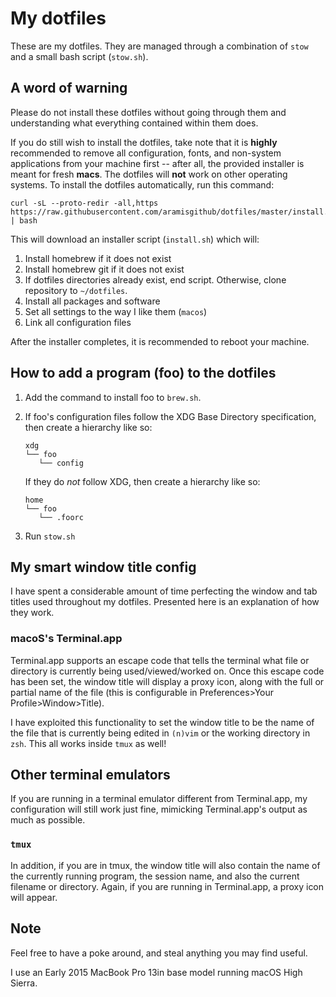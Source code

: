 # My dotfiles

These are my dotfiles. They are managed through a combination of 
`stow` and a small bash script (`stow.sh`).

## A word of warning

Please do not install these dotfiles without going through them 
and understanding what everything contained within them does.

If you do still wish to install the dotfiles, take note that it is 
**highly** recommended to remove all configuration, fonts, and 
non-system applications from your machine first -- after all, the 
provided installer is meant for fresh **macs**. The dotfiles will 
**not** work on other operating systems. To install the dotfiles 
automatically, run this command:

```
curl -sL --proto-redir -all,https https://raw.githubusercontent.com/aramisgithub/dotfiles/master/install.sh | bash
```

This will download an installer script (`install.sh`) which will:

1. Install homebrew if it does not exist
1. Install homebrew git if it does not exist
1. If dotfiles directories already exist, end script. Otherwise, 
   clone repository to `~/dotfiles`.
1. Install all packages and software
1. Set all settings to the way I like them (`macos`)
1. Link all configuration files

After the installer completes, it is recommended to reboot your 
machine.

## How to add a program (foo) to the dotfiles

1. Add the command to install foo to `brew.sh`.

1. If foo's configuration files follow the XDG Base Directory 
   specification, then create a hierarchy like so:

   ```
   xdg
   └── foo
      └── config
   ```

   If they do *not* follow XDG, then create a hierarchy like so:

   ```
   home
   └── foo
      └── .foorc
   ```

1. Run `stow.sh`

## My smart window title config

I have spent a considerable amount of time perfecting the window 
and tab titles used throughout my dotfiles. Presented here is an 
explanation of how they work.

### macoS's Terminal.app

Terminal.app supports an escape code that tells the terminal what 
file or directory is currently being used/viewed/worked on. Once 
this escape code has been set, the window title will display a 
proxy icon, along with the full or partial name of the file (this 
is configurable in Preferences>Your Profile>Window>Title).

I have exploited this functionality to set the window title to be 
the name of the file that is currently being edited in `(n)vim` or 
the working directory in `zsh`. This all works inside `tmux` as 
well!

## Other terminal emulators

If you are running in a terminal emulator different from 
Terminal.app, my configuration will still work just fine, 
mimicking Terminal.app's output as much as possible.

### `tmux`

In addition, if you are in tmux, the window title will also 
contain the name of the currently running program, the session 
name, and also the current filename or directory. Again, if you 
are running in Terminal.app, a proxy icon will appear.

## Note

Feel free to have a poke around, and steal anything you may find 
useful.

I use an Early 2015 MacBook Pro 13in base model running macOS High 
Sierra.


